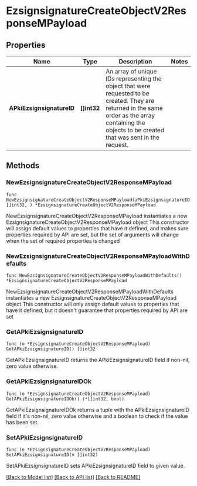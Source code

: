 # EzsignsignatureCreateObjectV2ResponseMPayload

## Properties

Name | Type | Description | Notes
------------ | ------------- | ------------- | -------------
**APkiEzsignsignatureID** | **[]int32** | An array of unique IDs representing the object that were requested to be created.  They are returned in the same order as the array containing the objects to be created that was sent in the request. | 

## Methods

### NewEzsignsignatureCreateObjectV2ResponseMPayload

`func NewEzsignsignatureCreateObjectV2ResponseMPayload(aPkiEzsignsignatureID []int32, ) *EzsignsignatureCreateObjectV2ResponseMPayload`

NewEzsignsignatureCreateObjectV2ResponseMPayload instantiates a new EzsignsignatureCreateObjectV2ResponseMPayload object
This constructor will assign default values to properties that have it defined,
and makes sure properties required by API are set, but the set of arguments
will change when the set of required properties is changed

### NewEzsignsignatureCreateObjectV2ResponseMPayloadWithDefaults

`func NewEzsignsignatureCreateObjectV2ResponseMPayloadWithDefaults() *EzsignsignatureCreateObjectV2ResponseMPayload`

NewEzsignsignatureCreateObjectV2ResponseMPayloadWithDefaults instantiates a new EzsignsignatureCreateObjectV2ResponseMPayload object
This constructor will only assign default values to properties that have it defined,
but it doesn't guarantee that properties required by API are set

### GetAPkiEzsignsignatureID

`func (o *EzsignsignatureCreateObjectV2ResponseMPayload) GetAPkiEzsignsignatureID() []int32`

GetAPkiEzsignsignatureID returns the APkiEzsignsignatureID field if non-nil, zero value otherwise.

### GetAPkiEzsignsignatureIDOk

`func (o *EzsignsignatureCreateObjectV2ResponseMPayload) GetAPkiEzsignsignatureIDOk() (*[]int32, bool)`

GetAPkiEzsignsignatureIDOk returns a tuple with the APkiEzsignsignatureID field if it's non-nil, zero value otherwise
and a boolean to check if the value has been set.

### SetAPkiEzsignsignatureID

`func (o *EzsignsignatureCreateObjectV2ResponseMPayload) SetAPkiEzsignsignatureID(v []int32)`

SetAPkiEzsignsignatureID sets APkiEzsignsignatureID field to given value.



[[Back to Model list]](../README.md#documentation-for-models) [[Back to API list]](../README.md#documentation-for-api-endpoints) [[Back to README]](../README.md)


